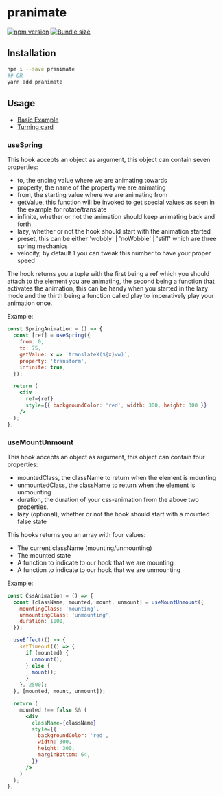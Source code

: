 # pranimate

[![npm version](https://badgen.net/npm/v/pranimate)](https://www.npmjs.com/package/pranimate)
[![Bundle size](https://badgen.net/bundlephobia/minzip/pranimate)](https://badgen.net/bundlephobia/minzip/pranimate)

## Installation

```sh
npm i --save pranimate
## OR
yarn add pranimate
```

## Usage

- [Basic Example](https://codesandbox.io/s/practical-swartz-s7jx3)
- [Turning card](https://codesandbox.io/s/determined-browser-tnj90)

### useSpring

This hook accepts an object as argument, this object can contain seven properties:

- to, the ending value where we are animating towards
- property, the name of the property we are animating
- from, the starting value where we are animating from
- getValue, this function will be invoked to get special values as seen in the example for rotate/translate
- infinite, whether or not the animation should keep animating back and forth
- lazy, whether or not the hook should start with the animation started
- preset, this can be either 'wobbly' | 'noWobble' | 'stiff' which are three spring mechanics
- velocity, by default 1 you can tweak this number to have your proper speed

The hook returns you a tuple with the first being a ref which you should attach to the element you are animating,
the second being a function that activates the animation, this can be handy when you started in the lazy mode and the
thirth being a function called play to imperatively play your animation once.

Example:

```jsx
const SpringAnimation = () => {
  const [ref] = useSpring({
    from: 0,
    to: 75,
    getValue: x => `translateX(${x}vw)`,
    property: 'transform',
    infinite: true,
  });

  return (
    <div
      ref={ref}
      style={{ backgroundColor: 'red', width: 300, height: 300 }}
    />
  );
};
```

### useMountUnmount

This hook accepts an object as argument, this object can contain four properties:

- mountedClass, the className to return when the element is mounting
- unmountedClass, the className to return when the element is unmounting
- duration, the duration of your css-animation from the above two properties.
- lazy (optional), whether or not the hook should start with a mounted false state

This hooks returns you an array with four values:

- The current className (mounting/unmounting)
- The mounted state
- A function to indicate to our hook that we are mounting
- A function to indicate to our hook that we are unmounting

Example:

```jsx
const CssAnimation = () => {
  const [className, mounted, mount, unmount] = useMountUnmount({
    mountingClass: 'mounting',
    unmountingClass: 'unmounting',
    duration: 1000,
  });

  useEffect(() => {
    setTimeout(() => {
      if (mounted) {
        unmount();
      } else {
        mount();
      }
    }, 2500);
  }, [mounted, mount, unmount]);

  return (
    mounted !== false && (
      <div
        className={className}
        style={{
          backgroundColor: 'red',
          width: 300,
          height: 300,
          marginBottom: 64,
        }}
      />
    )
  );
};
```

